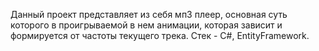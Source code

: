 Данный проект представляет из себя мп3 плеер, основная суть которого в проигрываемой в нем анимации, которая зависит и формируется от частоты текущего трека.
Стек - C#, EntityFramework.
